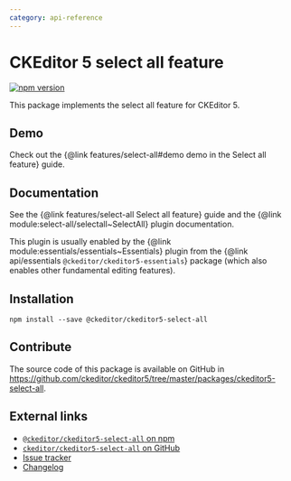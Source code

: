 ```yaml
---
category: api-reference
---
```


# CKEditor 5 select all feature

[![npm version](https://badge.fury.io/js/%40ckeditor%2Fckeditor5-select-all.svg)](https://www.npmjs.com/package/@ckeditor/ckeditor5-select-all)

This package implements the select all feature for CKEditor 5.

## Demo

Check out the {@link features/select-all#demo demo in the Select all feature} guide.

## Documentation

See the {@link features/select-all Select all feature} guide and the {@link module:select-all/selectall~SelectAll} plugin documentation.

This plugin is usually enabled by the {@link module:essentials/essentials~Essentials} plugin from the {@link api/essentials `@ckeditor/ckeditor5-essentials`} package (which also enables other fundamental editing features).

## Installation

```
npm install --save @ckeditor/ckeditor5-select-all
```

## Contribute

The source code of this package is available on GitHub in https://github.com/ckeditor/ckeditor5/tree/master/packages/ckeditor5-select-all.

## External links

* [`@ckeditor/ckeditor5-select-all` on npm](https://www.npmjs.com/package/@ckeditor/ckeditor5-select-all)
* [`ckeditor/ckeditor5-select-all` on GitHub](https://github.com/ckeditor/ckeditor5/tree/master/packages/ckeditor5-select-all)
* [Issue tracker](https://github.com/ckeditor/ckeditor5/issues)
* [Changelog](https://github.com/ckeditor/ckeditor5/blob/master/CHANGELOG.md)
